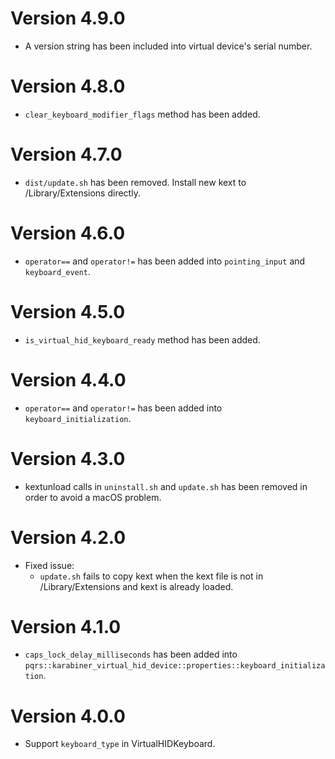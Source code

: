 # Version 4.9.0

* A version string has been included into virtual device's serial number.


# Version 4.8.0

* `clear_keyboard_modifier_flags` method has been added.


# Version 4.7.0

* `dist/update.sh` has been removed. Install new kext to /Library/Extensions directly.


# Version 4.6.0

* `operator==` and `operator!=` has been added into `pointing_input` and `keyboard_event`.


# Version 4.5.0

* `is_virtual_hid_keyboard_ready` method has been added.


# Version 4.4.0

* `operator==` and `operator!=` has been added into `keyboard_initialization`.


# Version 4.3.0

* kextunload calls in `uninstall.sh` and `update.sh` has been removed in order to avoid a macOS problem.


# Version 4.2.0

* Fixed issue:
  * `update.sh` fails to copy kext when the kext file is not in /Library/Extensions and kext is already loaded.


# Version 4.1.0

* `caps_lock_delay_milliseconds` has been added into `pqrs::karabiner_virtual_hid_device::properties::keyboard_initialization`.


# Version 4.0.0

* Support `keyboard_type` in VirtualHIDKeyboard.
